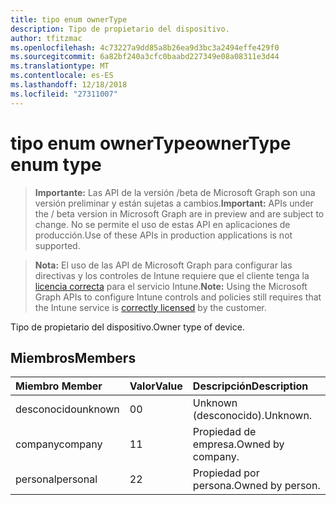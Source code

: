 ```yaml
---
title: tipo enum ownerType
description: Tipo de propietario del dispositivo.
author: tfitzmac
ms.openlocfilehash: 4c73227a9dd85a8b26ea9d3bc3a2494effe429f0
ms.sourcegitcommit: 6a82bf240a3cfc0baabd227349e08a08311e3d44
ms.translationtype: MT
ms.contentlocale: es-ES
ms.lasthandoff: 12/18/2018
ms.locfileid: "27311007"
---
```

# <a name="ownertype-enum-type"></a><span data-ttu-id="c14cf-103">tipo enum ownerType</span><span class="sxs-lookup"><span data-stu-id="c14cf-103">ownerType enum type</span></span>

> <span data-ttu-id="c14cf-104">**Importante:** Las API de la versión /beta de Microsoft Graph son una versión preliminar y están sujetas a cambios.</span><span class="sxs-lookup"><span data-stu-id="c14cf-104">**Important:** APIs under the / beta version in Microsoft Graph are in preview and are subject to change.</span></span> <span data-ttu-id="c14cf-105">No se permite el uso de estas API en aplicaciones de producción.</span><span class="sxs-lookup"><span data-stu-id="c14cf-105">Use of these APIs in production applications is not supported.</span></span>

> <span data-ttu-id="c14cf-106">**Nota:** El uso de las API de Microsoft Graph para configurar las directivas y los controles de Intune requiere que el cliente tenga la [licencia correcta](https://go.microsoft.com/fwlink/?linkid=839381) para el servicio Intune.</span><span class="sxs-lookup"><span data-stu-id="c14cf-106">**Note:** Using the Microsoft Graph APIs to configure Intune controls and policies still requires that the Intune service is [correctly licensed](https://go.microsoft.com/fwlink/?linkid=839381) by the customer.</span></span>

<span data-ttu-id="c14cf-107">Tipo de propietario del dispositivo.</span><span class="sxs-lookup"><span data-stu-id="c14cf-107">Owner type of device.</span></span>
## <a name="members"></a><span data-ttu-id="c14cf-108">Miembros</span><span class="sxs-lookup"><span data-stu-id="c14cf-108">Members</span></span>
|<span data-ttu-id="c14cf-109">Miembro	</span><span class="sxs-lookup"><span data-stu-id="c14cf-109">Member</span></span>|<span data-ttu-id="c14cf-110">Valor</span><span class="sxs-lookup"><span data-stu-id="c14cf-110">Value</span></span>|<span data-ttu-id="c14cf-111">Descripción</span><span class="sxs-lookup"><span data-stu-id="c14cf-111">Description</span></span>|
|:---|:---|:---|
|<span data-ttu-id="c14cf-112">desconocido</span><span class="sxs-lookup"><span data-stu-id="c14cf-112">unknown</span></span>|<span data-ttu-id="c14cf-113">0</span><span class="sxs-lookup"><span data-stu-id="c14cf-113">0</span></span>|<span data-ttu-id="c14cf-114">Unknown (desconocido).</span><span class="sxs-lookup"><span data-stu-id="c14cf-114">Unknown.</span></span>|
|<span data-ttu-id="c14cf-115">company</span><span class="sxs-lookup"><span data-stu-id="c14cf-115">company</span></span>|<span data-ttu-id="c14cf-116">1</span><span class="sxs-lookup"><span data-stu-id="c14cf-116">1</span></span>|<span data-ttu-id="c14cf-117">Propiedad de empresa.</span><span class="sxs-lookup"><span data-stu-id="c14cf-117">Owned by company.</span></span>|
|<span data-ttu-id="c14cf-118">personal</span><span class="sxs-lookup"><span data-stu-id="c14cf-118">personal</span></span>|<span data-ttu-id="c14cf-119">2</span><span class="sxs-lookup"><span data-stu-id="c14cf-119">2</span></span>|<span data-ttu-id="c14cf-120">Propiedad por persona.</span><span class="sxs-lookup"><span data-stu-id="c14cf-120">Owned by person.</span></span>|





